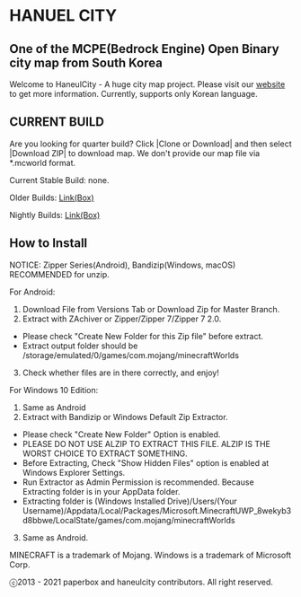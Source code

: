 # HANUEL CITY
## One of the MCPE(Bedrock Engine) Open Binary city map from South Korea

Welcome to HaneulCity - A huge city map project.
Please visit our [website](https://hncity.paperbox.moe) to get more information. Currently, supports only Korean language.

## CURRENT BUILD

Are you looking for quarter build? Click |Clone or Download| and then select |Download ZIP| to download map. We don't provide our map file via *.mcworld format.

Current Stable Build: none.

Older Builds: [Link(Box)](https://app.box.com/s/z2ga5d5apzzw0x4uebuzx7v2jwr1ccxl)

Nightly Builds: [Link(Box)](https://app.box.com/s/adlmvdye5vv7fz835hqn2u0orwiukyry)

## How to Install
NOTICE: Zipper Series(Android), Bandizip(Windows, macOS) RECOMMENDED for unzip.

For Android:
1. Download File from Versions Tab or Download Zip for Master Branch.
2. Extract with ZAchiver or Zipper/Zipper 7/Zipper 7 2.0.
  * Please check "Create New Folder for this Zip file" before extract.
  * Extract output folder should be /storage/emulated/0/games/com.mojang/minecraftWorlds
3. Check whether files are in there correctly, and enjoy!

For Windows 10 Edition:
1. Same as Android
2. Extract with Bandizip or Windows Default Zip Extractor.
  * Please check "Create New Folder" Option is enabled.
  * PLEASE DO NOT USE ALZIP TO EXTRACT THIS FILE. ALZIP IS THE WORST CHOICE TO EXTRACT SOMETHING.
  * Before Extracting, Check "Show Hidden Files" option is enabled at Windows Explorer Settings.
  * Run Extractor as Admin Permission is recommended. Because Extracting folder is in your AppData folder.
  * Extracting folder is (Windows Installed Drive)/Users/(Your Username)/Appdata/Local/Packages/Microsoft.MinecraftUWP_8wekyb3d8bbwe/LocalState/games/com.mojang/minecraftWorlds
3. Same as Android.

MINECRAFT is a trademark of Mojang.
Windows is a trademark of Microsoft Corp.

ⓒ2013 - 2021 paperbox and haneulcity contributors. All right reserved.
